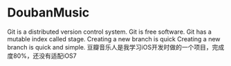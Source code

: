 DoubanMusic
===========
Git is a distributed version control system.
Git is free software.
Git has a mutable index called stage.
Creating a new branch is quick
Creating a new branch is quick and simple.
豆瓣音乐人是我学习iOS开发时做的一个项目，完成度80%，还没有适配iOS7
